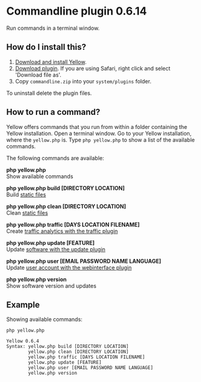 Commandline plugin 0.6.14
=========================
Run commands in a terminal window.

How do I install this?
----------------------
1. [Download and install Yellow](https://github.com/datenstrom/yellow/).
2. [Download plugin](https://github.com/datenstrom/yellow-plugins/raw/master/zip/commandline.zip). If you are using Safari, right click and select 'Download file as'.
3. Copy `commandline.zip` into your `system/plugins` folder.

To uninstall delete the plugin files.

How to run a command?
---------------------
Yellow offers commands that you run from within a folder containing the Yellow installation. Open a terminal window.  Go to your Yellow installation, where the `yellow.php` is. Type `php yellow.php` to show a list of the available commands.

The following commands are available:

**php yellow.php**  
Show available commands

**php yellow.php build [DIRECTORY LOCATION]**  
Build [static files](https://developers.datenstrom.se/help/web-server-configuration#static-website)

**php yellow.php clean [DIRECTORY LOCATION]**  
Clean [static files](https://developers.datenstrom.se/help/web-server-configuration#static-website)

**php yellow.php traffic [DAYS LOCATION FILENAME]**  
Create [traffic analytics with the traffic plugin](https://github.com/datenstrom/yellow-plugins/tree/master/traffic)

**php yellow.php update [FEATURE]**  
Update [software with the update plugin](https://github.com/datenstrom/yellow-plugins/tree/master/update)

**php yellow.php user [EMAIL PASSWORD NAME LANGUAGE]**  
Update [user account with the webinterface plugin](https://github.com/datenstrom/yellow-plugins/tree/master/webinterface)

**php yellow.php version**  
Show software version and updates

Example
-------
Showing available commands:

`php yellow.php`

~~~~
Yellow 0.6.4
Syntax: yellow.php build [DIRECTORY LOCATION]
        yellow.php clean [DIRECTORY LOCATION]
        yellow.php traffic [DAYS LOCATION FILENAME]
        yellow.php update [FEATURE]
        yellow.php user [EMAIL PASSWORD NAME LANGUAGE]
        yellow.php version
~~~~

